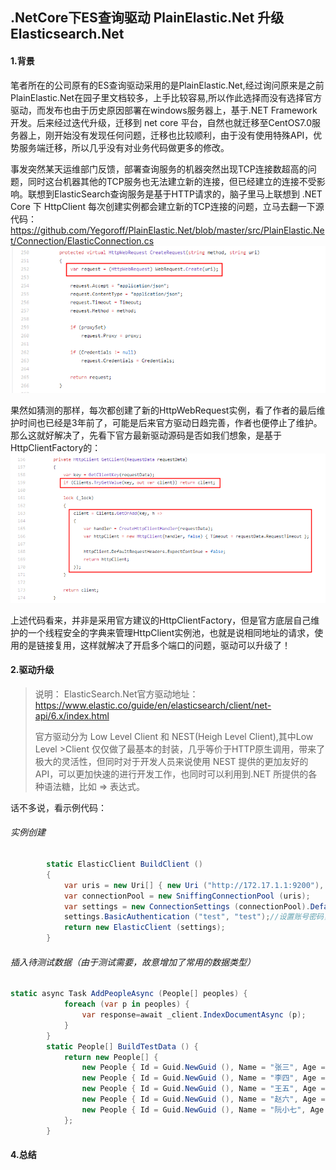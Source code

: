 ## .NetCore下ES查询驱动 PlainElastic.Net 升级 Elasticsearch.Net

#### 1.背景
笔者所在的公司原有的ES查询驱动采用的是PlainElastic.Net,经过询问原来是之前PlainElastic.Net在园子里文档较多，上手比较容易,所以作此选择而没有选择官方驱动，而发布也由于历史原因部署在windows服务器上，基于.NET Framework开发。后来经过迭代升级，迁移到 net core 平台，自然也就迁移至CentOS7.0服务器上，刚开始没有发现任何问题，迁移也比较顺利，由于没有使用特殊API，优势服务端迁移，所以几乎没有对业务代码做更多的修改。

事发突然某天运维部门反馈，部署查询服务的机器突然出现TCP连接数超高的问题，同时这台机器其他的TCP服务也无法建立新的连接，但已经建立的连接不受影响。联想到ElasticSearch查询服务是基于HTTP请求的，脑子里马上联想到 .NET Core 下 HttpClient 每次创建实例都会建立新的TCP连接的问题，立马去翻一下源代码：
https://github.com/Yegoroff/PlainElastic.Net/blob/master/src/PlainElastic.Net/Connection/ElasticConnection.cs
![createurl](./images/createurl.png)

果然如猜测的那样，每次都创建了新的HttpWebRequest实例，看了作者的最后维护时间也已经是3年前了，可能是后来官方驱动日趋完善，作者也便停止了维护。那么这就好解决了，先看下官方最新驱动源码是否如我们想象，是基于HttpClientFactory的：
![httpfactory](./images/httpfactory.png)

上述代码看来，并非是采用官方建议的HttpClientFactory，但是官方底层自己维护的一个线程安全的字典来管理HttpClient实例池，也就是说相同地址的请求，使用的是链接复用，这样就解决了开启多个端口的问题，驱动可以升级了！

#### 2.驱动升级
>说明： ElasticSearch.Net官方驱动地址：https://www.elastic.co/guide/en/elasticsearch/client/net-api/6.x/index.html
>
>官方驱动分为 Low Level Client 和 NEST(Heigh Level Client),其中Low Level >Client 仅仅做了最基本的封装，几乎等价于HTTP原生调用，带来了极大的灵活性，但同时对于开发人员来说使用 NEST 提供的更加友好的API，可以更加快速的进行开发工作，也同时可以利用到.NET 所提供的各种语法糖，比如 => 表达式。

话不多说，看示例代码：

###### 实例创建
``` csharp
        static ElasticClient BuildClient () 
        {
            var uris = new Uri[] { new Uri ("http://172.17.1.1:9200"), new Uri ("http://172.17.1.2:9200") }; //支持多个节点
            var connectionPool = new SniffingConnectionPool (uris);
            var settings = new ConnectionSettings (connectionPool).DefaultIndex ("testIndex");//注意默认index不可以使用大写字母
            settings.BasicAuthentication ("test", "test");//设置账号密码，如果为空可以跳过
            return new ElasticClient (settings);
        }
```

###### 插入待测试数据（由于测试需要，故意增加了常用的数据类型）
```csharp
static async Task AddPeopleAsync (People[] peoples) {
            foreach (var p in peoples) {
                var response=await _client.IndexDocumentAsync (p);
            }
        }
        static People[] BuildTestData () {
            return new People[] {
                new People { Id = Guid.NewGuid (), Name = "张三", Age = 24, Birthday = new DateTime (1984, 12, 4), Address = "上海市长宁区", Gender = true },
                new People { Id = Guid.NewGuid (), Name = "李四", Age = 24, Birthday = new DateTime (1989, 6, 23), Address = "上海市普陀区", Gender = false },
                new People { Id = Guid.NewGuid (), Name = "王五", Age = 24, Birthday = new DateTime (1993, 9, 7), Address = "上海市静安区", Gender = false },
                new People { Id = Guid.NewGuid (), Name = "赵六", Age = 24, Birthday = new DateTime (1967, 1, 28), Address = "上海市浦东新区", Gender = true },
                new People { Id = Guid.NewGuid (), Name = "阮小七", Age = 24, Birthday = new DateTime (1988, 1, 6), Address = "上海市闵行区", Gender = true },
            };
        }
```


#### 4.总结